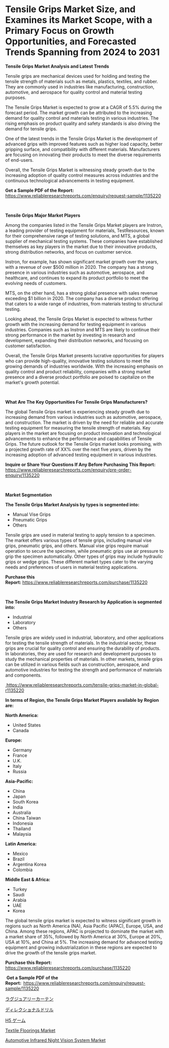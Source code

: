 <p><h1>Tensile Grips Market Size, and Examines its Market Scope, with a Primary Focus on Growth Opportunities, and Forecasted Trends Spanning from 2024 to 2031</h1></p><p><strong>Tensile Grips Market Analysis and Latest Trends</strong></p>
<p><p>Tensile grips are mechanical devices used for holding and testing the tensile strength of materials such as metals, plastics, textiles, and rubber. They are commonly used in industries like manufacturing, construction, automotive, and aerospace for quality control and material testing purposes.</p><p>The Tensile Grips Market is expected to grow at a CAGR of 5.5% during the forecast period. The market growth can be attributed to the increasing demand for quality control and materials testing in various industries. The rising emphasis on product quality and safety standards is also driving the demand for tensile grips.</p><p>One of the latest trends in the Tensile Grips Market is the development of advanced grips with improved features such as higher load capacity, better gripping surface, and compatibility with different materials. Manufacturers are focusing on innovating their products to meet the diverse requirements of end-users.</p><p>Overall, the Tensile Grips Market is witnessing steady growth due to the increasing adoption of quality control measures across industries and the continuous technological advancements in testing equipment.</p></p>
<p><strong>Get a Sample PDF of the Report:&nbsp;</strong> <a href="https://www.reliableresearchreports.com/enquiry/request-sample/1135220">https://www.reliableresearchreports.com/enquiry/request-sample/1135220</a></p>
<p>&nbsp;</p>
<p><strong>Tensile Grips Major Market Players</strong></p>
<p><p>Among the companies listed in the Tensile Grips Market players are Instron, a leading provider of testing equipment for materials, TestResources, known for their comprehensive range of testing solutions, and MTS, a global supplier of mechanical testing systems. These companies have established themselves as key players in the market due to their innovative products, strong distribution networks, and focus on customer service.</p><p>Instron, for example, has shown significant market growth over the years, with a revenue of over $500 million in 2020. The company has a strong presence in various industries such as automotive, aerospace, and healthcare, and continues to expand its product portfolio to meet the evolving needs of customers.</p><p>MTS, on the other hand, has a strong global presence with sales revenue exceeding $1 billion in 2020. The company has a diverse product offering that caters to a wide range of industries, from materials testing to structural testing.</p><p>Looking ahead, the Tensile Grips Market is expected to witness further growth with the increasing demand for testing equipment in various industries. Companies such as Instron and MTS are likely to continue their strong performance in the market by investing in research and development, expanding their distribution networks, and focusing on customer satisfaction.</p><p>Overall, the Tensile Grips Market presents lucrative opportunities for players who can provide high-quality, innovative testing solutions to meet the growing demands of industries worldwide. With the increasing emphasis on quality control and product reliability, companies with a strong market presence and a diverse product portfolio are poised to capitalize on the market's growth potential.</p></p>
<p>&nbsp;</p>
<p><strong>What Are The Key Opportunities For Tensile Grips Manufacturers?</strong></p>
<p><p>The global Tensile Grips market is experiencing steady growth due to increasing demand from various industries such as automotive, aerospace, and construction. The market is driven by the need for reliable and accurate testing equipment for measuring the tensile strength of materials. Key players in the market are focusing on product innovation and technological advancements to enhance the performance and capabilities of Tensile Grips. The future outlook for the Tensile Grips market looks promising, with a projected growth rate of XX% over the next five years, driven by the increasing adoption of advanced testing equipment in various industries.</p></p>
<p><strong>Inquire or Share Your Questions If Any Before Purchasing This Report:</strong> <a href="https://www.reliableresearchreports.com/enquiry/pre-order-enquiry/1135220">https://www.reliableresearchreports.com/enquiry/pre-order-enquiry/1135220</a></p>
<p>&nbsp;</p>
<p><strong>Market Segmentation</strong></p>
<p><strong>The Tensile Grips Market Analysis by types is segmented into:</strong></p>
<p><ul><li>Manual Vise Grips</li><li>Pneumatic Grips</li><li>Others</li></ul></p>
<p><p>Tensile grips are used in material testing to apply tension to a specimen. The market offers various types of tensile grips, including manual vise grips, pneumatic grips, and others. Manual vise grips require manual operation to secure the specimen, while pneumatic grips use air pressure to grip the specimen automatically. Other types of grips may include hydraulic grips or wedge grips. These different market types cater to the varying needs and preferences of users in material testing applications.</p></p>
<p><strong>Purchase this Report:&nbsp;</strong><a href="https://www.reliableresearchreports.com/purchase/1135220">https://www.reliableresearchreports.com/purchase/1135220</a></p>
<p>&nbsp;</p>
<p><strong>The Tensile Grips Market Industry Research by Application is segmented into:</strong></p>
<p><ul><li>Industrial</li><li>Laboratory</li><li>Others</li></ul></p>
<p><p>Tensile grips are widely used in industrial, laboratory, and other applications for testing the tensile strength of materials. In the industrial sector, these grips are crucial for quality control and ensuring the durability of products. In laboratories, they are used for research and development purposes to study the mechanical properties of materials. In other markets, tensile grips can be utilized in various fields such as construction, aerospace, and automotive industries for testing the strength and performance of materials and components.</p></p>
<p><a href="https://www.reliableresearchreports.com/tensile-grips-market-in-global-r1135220">&nbsp;https://www.reliableresearchreports.com/tensile-grips-market-in-global-r1135220</a></p>
<p><strong>In terms of Region, the Tensile Grips Market Players available by Region are:</strong></p>
<p>
    <p> <strong> North America: </strong>
        <ul>
            <li>United States</li>
            <li>Canada</li>
        </ul>
        </p> 
    <p> <strong> Europe: </strong>
        <ul>
            <li>Germany</li>
            <li>France</li>
            <li>U.K.</li>
            <li>Italy</li>
            <li>Russia</li>
        </ul>
        </p> 
    <p> <strong> Asia-Pacific: </strong>
        <ul>
            <li>China</li>
            <li>Japan</li>
            <li>South Korea</li>
            <li>India</li>
            <li>Australia</li>
            <li>China Taiwan</li>
            <li>Indonesia</li>
            <li>Thailand</li>
            <li>Malaysia</li>
        </ul>
        </p> 
    <p> <strong> Latin America: </strong>
        <ul>
            <li>Mexico</li>
            <li>Brazil</li>
            <li>Argentina Korea</li>
            <li>Colombia</li>
        </ul>
        </p> 
    <p> <strong> Middle East & Africa: </strong>
        <ul>
            <li>Turkey</li>
            <li>Saudi</li>
            <li>Arabia</li>
            <li>UAE</li>
            <li>Korea</li>
        </ul>
    </p>
    </p>
<p><p>The global tensile grips market is expected to witness significant growth in regions such as North America (NA), Asia Pacific (APAC), Europe, USA, and China. Among these regions, APAC is projected to dominate the market with a market share of 35%, followed by North America at 30%, Europe at 20%, USA at 10%, and China at 5%. The increasing demand for advanced testing equipment and growing industrialization in these regions are expected to drive the growth of the tensile grips market.</p></p>
<p><strong>Purchase this Report: </strong><a href="https://www.reliableresearchreports.com/purchase/1135220">https://www.reliableresearchreports.com/purchase/1135220</a></p>
<p>&nbsp;<strong>Get a Sample PDF of the Report:&nbsp;&nbsp;</strong><a href="https://www.reliableresearchreports.com/enquiry/request-sample/1135220">https://www.reliableresearchreports.com/enquiry/request-sample/1135220</a></p>
<p><strong></strong></p>
<p><p><a href="https://medium.com/@jodyomenick9056/%E9%AB%98%E7%B4%9A%E3%82%AB%E3%83%BC%E3%83%86%E3%83%B3%E5%B8%82%E5%A0%B4-%E5%B8%82%E5%A0%B4%E3%82%B7%E3%82%A7%E3%82%A2-%E5%B8%82%E5%A0%B4%E5%8B%95%E5%90%91-%E5%B0%86%E6%9D%A5%E3%81%AE%E6%88%90%E9%95%B7%E3%82%92%E6%8E%A2%E3%82%8B-9ea1d7cdecc0">ラグジュアリーカーテン</a></p><p><a href="https://medium.com/@terrelliemann565620/%E6%96%B9%E5%90%91%E3%83%89%E3%83%AA%E3%83%AB%E5%B8%82%E5%A0%B4%E8%A6%8F%E6%A8%A1-%E5%B8%82%E5%A0%B4%E8%A6%8B%E9%80%9A%E3%81%97%E3%81%A8%E5%B8%82%E5%A0%B4%E4%BA%88%E6%B8%AC-2024%E5%B9%B4%E3%81%8B%E3%82%892031%E5%B9%B4%E3%81%BE%E3%81%A7-47d11f0327ae">ディレクショナルドリル</a></p><p><a href="https://github.com/moulafa/Market-Research-Report-List-1/blob/main/121074029747.md">H5 ゲーム</a></p><p><a href="https://www.linkedin.com/pulse/textile-floorings-market-share-amp-new-trends-analysis-t2kne?trackingId=qAmubBnafPL9%2FAps7bY9MQ%3D%3D">Textile Floorings Market</a></p><p><a href="https://www.linkedin.com/pulse/automotive-infrared-night-vision-system-market-size-reflecting-bhxqe?trackingId=VU4%2BGwBHFaVkbvh%2BCVum%2Bw%3D%3D">Automotive Infrared Night Vision System Market</a></p></p>